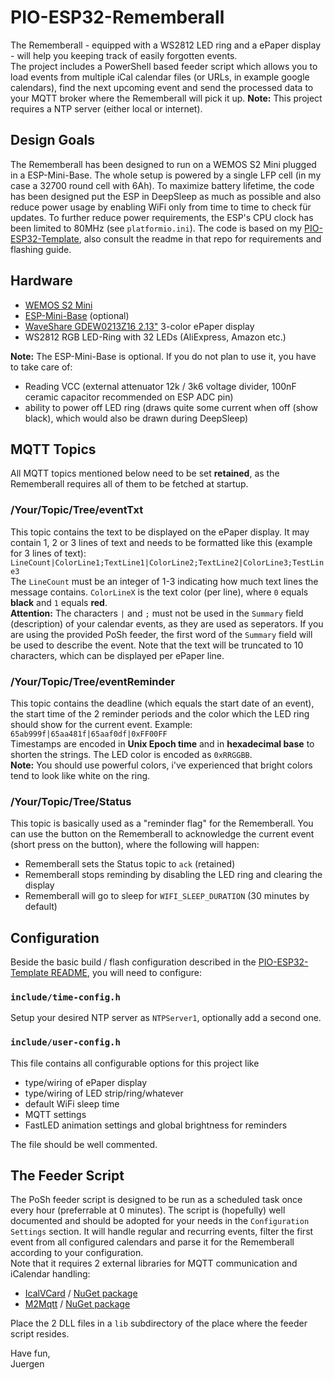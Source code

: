 # PIO-ESP32-Rememberall
The Rememberall - equipped with a WS2812 LED ring and a ePaper display - will help you keeping track of easily forgotten events.  
The project includes a PowerShell based feeder script which allows you to load events from multiple iCal calendar files (or URLs, in example google calendars), find the next upcoming event and send the processed data to your MQTT broker where the Rememberall will pick it up.
**Note:** This project requires a NTP server (either local or internet).

## Design Goals
The Rememberall has been designed to run on a WEMOS S2 Mini plugged in a ESP-Mini-Base. The whole setup is powered by a single LFP cell (in my case a 32700 round cell with 6Ah). To maximize battery lifetime, the code has been designed put the ESP in DeepSleep as much as possible and also reduce power usage by enabling WiFi only from time to time to check für updates. To further reduce power requirements, the ESP's CPU clock has been limited to 80MHz (see `platformio.ini`).
The code is based on my [PIO-ESP32-Template](https://github.com/juepi/PIO-ESP32-Template), also consult the readme in that repo for requirements and flashing guide.

## Hardware
* [WEMOS S2 Mini](https://www.wemos.cc/en/latest/s2/s2_mini.html)
* [ESP-Mini-Base](https://github.com/juepi/ESP-Mini-Base) (optional)
* [WaveShare GDEW0213Z16 2.13"](https://www.waveshare.com/product/displays/e-paper/epaper-3/2.13inch-e-paper-hat-g.htm) 3-color ePaper display
* WS2812 RGB LED-Ring with 32 LEDs (AliExpress, Amazon etc.)

**Note:** The ESP-Mini-Base is optional. If you do not plan to use it, you have to take care of:  
* Reading VCC (external attenuator 12k / 3k6 voltage divider, 100nF ceramic capacitor recommended on ESP ADC pin)
* ability to power off LED ring (draws quite some current when off (show black), which would also be drawn during DeepSleep)

## MQTT Topics

All MQTT topics mentioned below need to be set **retained**, as the Rememberall requires all of them to be fetched at startup.

### /Your/Topic/Tree/eventTxt
This topic contains the text to be displayed on the ePaper display. It may contain 1, 2 or 3 lines of text and needs to be formatted like this (example for 3 lines of text):  
``LineCount|ColorLine1;TextLine1|ColorLine2;TextLine2|ColorLine3;TestLine3``  
The `LineCount` must be an integer of 1-3 indicating how much text lines the message contains. `ColorLineX` is the text color (per line), where `0` equals **black** and `1` equals **red**.  
**Attention:** The characters `|` and `;` must not be used in the `Summary` field (description) of your calendar events, as they are used as seperators. If you are using the provided PoSh feeder, the first word of the `Summary` field will be used to describe the event. Note that the text will be truncated to 10 characters, which can be displayed per ePaper line.

### /Your/Topic/Tree/eventReminder
This topic contains the deadline (which equals the start date of an event), the start time of the 2 reminder periods and the color which the LED ring should show for the current event. Example:  
``65ab999f|65aa481f|65aaf0df|0xFF00FF``  
Timestamps are encoded in **Unix Epoch time** and in **hexadecimal base** to shorten the strings. The LED color is encoded as `0xRRGGBB`.  
**Note:** You should use powerful colors, i've experienced that bright colors tend to look like white on the ring.

### /Your/Topic/Tree/Status
This topic is basically used as a "reminder flag" for the Rememberall. You can use the button on the Rememberall to acknowledge the current event (short press on the button), where the following will happen:
* Rememberall sets the Status topic to `ack` (retained)
* Rememberall stops reminding by disabling the LED ring and clearing the display
* Rememberall will go to sleep for `WIFI_SLEEP_DURATION` (30 minutes by default)

## Configuration
Beside the basic build / flash configuration described in the [PIO-ESP32-Template README](https://github.com/juepi/PIO-ESP32-Template), you will need to configure:

### `include/time-config.h`
Setup your desired NTP server as `NTPServer1`, optionally add a second one.

### `include/user-config.h`
This file contains all configurable options for this project like
* type/wiring of ePaper display
* type/wiring of LED strip/ring/whatever
* default WiFi sleep time
* MQTT settings
* FastLED animation settings and global brightness for reminders

The file should be well commented.

## The Feeder Script
The PoSh feeder script is designed to be run as a scheduled task once every hour (preferrable at 0 minutes). The script is (hopefully) well documented and should be adopted for your needs in the `Configuration Settings` section. It will handle regular and recurring events, filter the first event from all configured calendars and parse it for the Rememberall according to your configuration.  
Note that it requires 2 external libraries for MQTT communication and iCalendar handling:

* [IcalVCard](https://afterlogic.com/mailbee-net/icalvcard) / [NuGet package](https://www.nuget.org/packages/ICalVCard)
* [M2Mqtt](https://github.com/eclipse/paho.mqtt.m2mqtt) / [NuGet package](https://www.nuget.org/packages/M2Mqtt/)

Place the 2 DLL files in a `lib` subdirectory of the place where the feeder script resides.
  
  
Have fun,  
Juergen